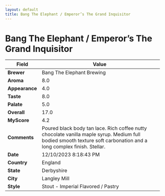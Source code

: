```yaml
---
layout: default
title: Bang The Elephant / Emperor’s The Grand Inquisitor
---
```


# Bang The Elephant / Emperor’s The Grand Inquisitor

| Field         | Value                                                                                                   |
|---------------|---------------------------------------------------------------------------------------------------------|
| **Brewer**    | Bang The Elephant Brewing                                                                                        |
| **Aroma**     | 8.0                                                                                         |
| **Appearance**| 4.0                                                                                    |
| **Taste**     | 8.0                                                                                         |
| **Palate**    | 5.0                                                                                        |
| **Overall**   | 17.0                                                                                       |
| **MyScore**   | 4.2                                                                                       |
| **Comments**  | Poured black body tan lace. Rich coffee nutty chocolate vanilla maple syrup. Medium full bodied smooth texture soft carbonation and a long complex finish. Stellar.                                                                                      |
| **Date**      | 12/10/2023 8:18:43 PM                                                                                          |
| **Country**   | England                                                                                       |
| **State**     | Derbyshire                                                                                         |
| **City**      | Langley Mill                                                                                          |
| **Style**     | Stout - Imperial Flavored / Pastry                                                                                         |
